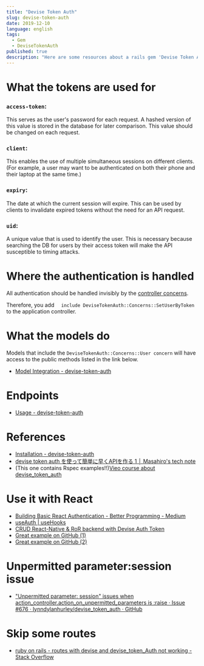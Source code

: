 ```yaml
---
title: "Devise Token Auth"
slug: devise-token-auth
date: 2019-12-10
language: english
tags:
  - Gem
  - DeviseTokenAuth
published: true
description: "Here are some resources about a rails gem 'Devise Token Auth'."
---
```

# What the tokens are used for 

### `access-token`:
This serves as the user's password for each request. A hashed version of this value is stored in the database for later comparison. This value should be changed on each request.

### `client`:
This enables the use of multiple simultaneous sessions on different clients. (For example, a user may want to be authenticated on both their phone and their laptop at the same time.)

### `expiry`:
The date at which the current session will expire. This can be used by clients to invalidate expired tokens without the need for an API request.

### `uid`:
A unique value that is used to identify the user. This is necessary because searching the DB for users by their access token will make the API susceptible to timing attacks.

# Where the authentication is handled

All authentication should be handled invisibly by the [controller concerns](https://github.com/lynndylanhurley/devise_token_auth/tree/master/app/controllers/devise_token_auth/concerns).

Therefore, you add `  include DeviseTokenAuth::Concerns::SetUserByToken` to the application controller.

# What the models do 
Models that include the  `DeviseTokenAuth::Concerns::User concern` will have access to the public methods listed in the link below.

- [Model Integration - devise-token-auth](https://devise-token-auth.gitbook.io/devise-token-auth/usage/model_concerns)

# Endpoints
- [Usage - devise-token-auth](https://devise-token-auth.gitbook.io/devise-token-auth/usage)

# References 
- [Installation - devise-token-auth](https://devise-token-auth.gitbook.io/devise-token-auth/)
- [devise token auth を使って簡単に早くAPIを作る 1 │ Masahiro's tech note](http://clc.gonna.jp/2017/01/post-1306/)
- (This one contains Rspec examples!!)[Vieo course about devise_token_auth](https://ja.coursera.org/lecture/photo-tourist-web-app-capstone/server-devise-token-auth-setup-iKf15)

# Use it with React 
- [Building Basic React Authentication - Better Programming - Medium](https://medium.com/better-programming/building-basic-react-authentication-e20a574d5e71)
- [useAuth \| useHooks](https://usehooks.com/useAuth/)
- [CRUD React-Native & RoR backend with Devise Auth Token](https://medium.com/@eth3rnit3/crud-react-native-ror-backend-with-devise-auth-token-4407cac3aa0b)
- [Great example on GitHub (1)](https://github.com/Skezey/react-context-auth)
- [Great example on GitHub (2)](https://github.com/sfulsom/final-blog)

# Unpermitted parameter:session issue

- ["Unpermitted parameter: session" issues when action_controller.action_on_unpermitted_parameters is :raise · Issue #676 · lynndylanhurley/devise_token_auth · GitHub](https://github.com/lynndylanhurley/devise_token_auth/issues/676)

# Skip some routes
- [ruby on rails - routes with devise and devise_token_Auth not working - Stack Overflow](https://stackoverflow.com/questions/36437087/routes-with-devise-and-devise-token-auth-not-working
)

